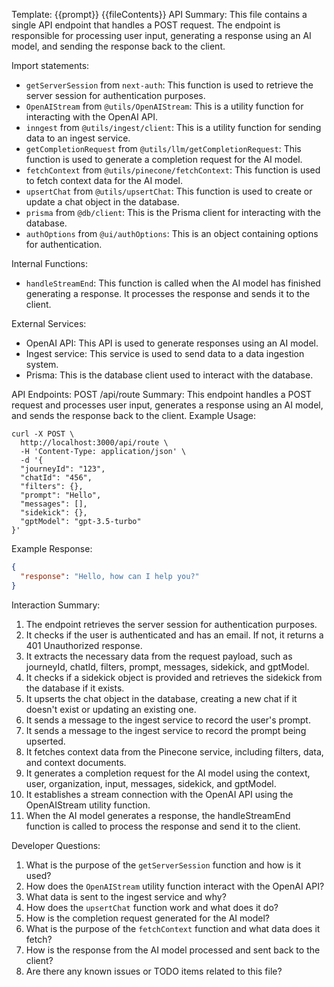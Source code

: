 Template:
{{prompt}}
{{fileContents}}
API Summary:
This file contains a single API endpoint that handles a POST request. The endpoint is responsible for processing user input, generating a response using an AI model, and sending the response back to the client.

Import statements:
- `getServerSession` from `next-auth`: This function is used to retrieve the server session for authentication purposes.
- `OpenAIStream` from `@utils/OpenAIStream`: This is a utility function for interacting with the OpenAI API.
- `inngest` from `@utils/ingest/client`: This is a utility function for sending data to an ingest service.
- `getCompletionRequest` from `@utils/llm/getCompletionRequest`: This function is used to generate a completion request for the AI model.
- `fetchContext` from `@utils/pinecone/fetchContext`: This function is used to fetch context data for the AI model.
- `upsertChat` from `@utils/upsertChat`: This function is used to create or update a chat object in the database.
- `prisma` from `@db/client`: This is the Prisma client for interacting with the database.
- `authOptions` from `@ui/authOptions`: This is an object containing options for authentication.

Internal Functions:
- `handleStreamEnd`: This function is called when the AI model has finished generating a response. It processes the response and sends it to the client.

External Services:
- OpenAI API: This API is used to generate responses using an AI model.
- Ingest service: This service is used to send data to a data ingestion system.
- Prisma: This is the database client used to interact with the database.

API Endpoints:
POST /api/route
Summary: This endpoint handles a POST request and processes user input, generates a response using an AI model, and sends the response back to the client.
Example Usage:
```
curl -X POST \
  http://localhost:3000/api/route \
  -H 'Content-Type: application/json' \
  -d '{
  "journeyId": "123",
  "chatId": "456",
  "filters": {},
  "prompt": "Hello",
  "messages": [],
  "sidekick": {},
  "gptModel": "gpt-3.5-turbo"
}'
```

Example Response:
```json
{
  "response": "Hello, how can I help you?"
}
```

Interaction Summary:
1. The endpoint retrieves the server session for authentication purposes.
2. It checks if the user is authenticated and has an email. If not, it returns a 401 Unauthorized response.
3. It extracts the necessary data from the request payload, such as journeyId, chatId, filters, prompt, messages, sidekick, and gptModel.
4. It checks if a sidekick object is provided and retrieves the sidekick from the database if it exists.
5. It upserts the chat object in the database, creating a new chat if it doesn't exist or updating an existing one.
6. It sends a message to the ingest service to record the user's prompt.
7. It sends a message to the ingest service to record the prompt being upserted.
8. It fetches context data from the Pinecone service, including filters, data, and context documents.
9. It generates a completion request for the AI model using the context, user, organization, input, messages, sidekick, and gptModel.
10. It establishes a stream connection with the OpenAI API using the OpenAIStream utility function.
11. When the AI model generates a response, the handleStreamEnd function is called to process the response and send it to the client.

Developer Questions:
1. What is the purpose of the `getServerSession` function and how is it used?
2. How does the `OpenAIStream` utility function interact with the OpenAI API?
3. What data is sent to the ingest service and why?
4. How does the `upsertChat` function work and what does it do?
5. How is the completion request generated for the AI model?
6. What is the purpose of the `fetchContext` function and what data does it fetch?
7. How is the response from the AI model processed and sent back to the client?
8. Are there any known issues or TODO items related to this file?
